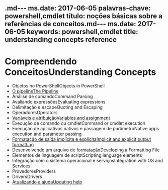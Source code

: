 <span data-ttu-id="683a4-101">.md--- ms.date:  2017-06-05 palavras-chave:  powershell,cmdlet título:  noções básicas sobre a referências de conceitos</span><span class="sxs-lookup"><span data-stu-id="683a4-101">.md--- ms.date:  2017-06-05 keywords:  powershell,cmdlet title:  understanding concepts reference</span></span>
---

# <a name="understanding-concepts"></a><span data-ttu-id="683a4-102">Compreendendo Conceitos</span><span class="sxs-lookup"><span data-stu-id="683a4-102">Understanding Concepts</span></span>

*  <span data-ttu-id="683a4-103">Objetos no PowerShell</span><span class="sxs-lookup"><span data-stu-id="683a4-103">Objects in PowerShell</span></span>  
*  [<span data-ttu-id="683a4-104">O pipeline</span><span class="sxs-lookup"><span data-stu-id="683a4-104">The Pipeline</span></span>](./fundamental/understanding-the-windows-powershell-pipeline.md)
*  <span data-ttu-id="683a4-105">Análise de comando</span><span class="sxs-lookup"><span data-stu-id="683a4-105">Command Parsing</span></span>
*  <span data-ttu-id="683a4-106">Avaliando expressões</span><span class="sxs-lookup"><span data-stu-id="683a4-106">Evaluating expressions</span></span>
*  <span data-ttu-id="683a4-107">Delimitação e escape</span><span class="sxs-lookup"><span data-stu-id="683a4-107">Quoting and Escaping</span></span>
*  <span data-ttu-id="683a4-108">Operadores</span><span class="sxs-lookup"><span data-stu-id="683a4-108">Operators</span></span>
*  [<span data-ttu-id="683a4-109">Variáveis e atribuição</span><span class="sxs-lookup"><span data-stu-id="683a4-109">Variables and assignment</span></span>](./fundamental/using-variables-to-store-objects.md)
*  <span data-ttu-id="683a4-110">Execução de comando ou cmdlet</span><span class="sxs-lookup"><span data-stu-id="683a4-110">Command or cmdlet execution</span></span>
*  <span data-ttu-id="683a4-111">Execução de aplicativos nativos e passagem de parâmetro</span><span class="sxs-lookup"><span data-stu-id="683a4-111">Native apps execution and parameter passing</span></span>
*  [<span data-ttu-id="683a4-112">Formatação de saída implícita e explícita</span><span class="sxs-lookup"><span data-stu-id="683a4-112">Implicit and explicit output formatting</span></span>](./cookbooks/using-format-commands-to-change-output-view.md)
*  <span data-ttu-id="683a4-113">Desenvolvendo um arquivo de formatação</span><span class="sxs-lookup"><span data-stu-id="683a4-113">Developing a Formatting File</span></span>
*  <span data-ttu-id="683a4-114">Elementos de linguagem de script</span><span class="sxs-lookup"><span data-stu-id="683a4-114">Scripting language elements</span></span>
*  <span data-ttu-id="683a4-115">Integração com o sistema operacional e serviços</span><span class="sxs-lookup"><span data-stu-id="683a4-115">Integration with OS and Services</span></span>
*  <span data-ttu-id="683a4-116">Provedores</span><span class="sxs-lookup"><span data-stu-id="683a4-116">Providers</span></span>
*  <span data-ttu-id="683a4-117">Drivers</span><span class="sxs-lookup"><span data-stu-id="683a4-117">Drivers</span></span>
*  [<span data-ttu-id="683a4-118">Atualizando a ajuda</span><span class="sxs-lookup"><span data-stu-id="683a4-118">Updating help</span></span>](/powershell/module/Microsoft.PowerShell.Core/Update-Help)

